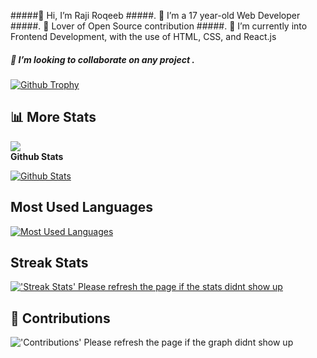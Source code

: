 #####👋 Hi, I’m Raji Roqeeb
#####. 👀 I’m a 17 year-old Web Developer
#####. 👀 Lover of Open Source contribution
#####. 🌱 I’m currently into Frontend Development, with the use of HTML, CSS, and React.js 
##### 💞️ I’m looking to collaborate on any project .

  
<a href="https://roqeeb.netlify.app">
<img alt="Github Trophy" src="">
</a>

## 📊 More Stats
  ![](https://komarev.com/ghpvc/?username=Codebox124&color=green) <br />
**Github Stats**
  
  <a href="https://Codebox124.github.io">
  <img alt="Github Stats" src="https://github-readme-stats.vercel.app/api/?username=Codebox124&count_private=true&theme=tokyonight&showicons=true">
</a>  
  
## Most Used Languages
  
 <a href="https://Codebox124.github.io">
<img alt="Most Used Languages" src="https://github-readme-stats.vercel.app/api/top-langs/?username=Codebox124&langs_count=5&theme=tokyonight">
</a>

## Streak Stats

<a href="https://Codebox124.github.io">
<img alt="'Streak Stats' Please refresh the page if the stats didnt show up" src="https://github-readme-streak-stats.herokuapp.com/?user=Elishaokon13&theme=dark">
</a>



## 📜 Contributions
  

<img alt="'Contributions' Please refresh the page if the graph didnt show up" src="https://activity-graph.herokuapp.com/graph?username=Elishaokon13&theme=dracula">
</p>
